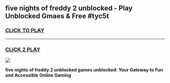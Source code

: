 
## five nights of freddy 2 unblocked - Play Unblocked Gmaes & Free #tyc5t
<h3>
<a href="https://news.freeplayer.one?title=five_nights_of_freddy_2_unblocked&ref=24F">CLICK TO PLAY</a></h3>
<hr>

<h3>
<a href="https://news.freeplayer.one?title=five_nights_of_freddy_2_unblocked&ref=24F">CLICK 2 PLAY</a>
  
</h3>

<a href="https://news.freeplayer.one?title=five_nights_of_freddy_2_unblocked&ref=24F/"><img src="https://clearcache.store/games.png"></a>


**five nights of freddy 2 unblocked games unblocked: Your Gateway to Fun and Accessible Online Gaming**
